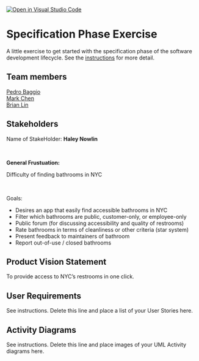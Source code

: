 [![Open in Visual Studio Code](https://classroom.github.com/assets/open-in-vscode-c66648af7eb3fe8bc4f294546bfd86ef473780cde1dea487d3c4ff354943c9ae.svg)](https://classroom.github.com/online_ide?assignment_repo_id=8554001&assignment_repo_type=AssignmentRepo)
# Specification Phase Exercise

A little exercise to get started with the specification phase of the software development lifecycle. See the [instructions](instructions.md) for more detail.

## Team members

[Pedro Baggio](https://github.com/Jignifs) \
[Mark Chen](https://github.com/markizenlee) \
[Brian Lin](https://github.com/blin007)

## Stakeholders


Name of StakeHolder: **Haley Nowlin**

<br />

**General Frustuation:** 

Difficulty of finding bathrooms in NYC

<br />

Goals:
* Desires an app that easily find accessible bathrooms in NYC
* Filter which bathrooms are public, customer-only, or employee-only
* Public forum (for discussing accessibility and quality of restrooms)
* Rate bathrooms in terms of cleanliness or other criteria (star system)
* Present feedback to maintainers of bathroom
* Report out-of-use / closed bathrooms




## Product Vision Statement

To provide access to NYC’s restrooms in one click.

## User Requirements

See instructions. Delete this line and place a list of your User Stories here.

## Activity Diagrams

See instructions. Delete this line and place images of your UML Activity diagrams here.
